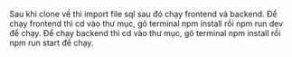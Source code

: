 Sau khi clone về thì import file sql sau đó chạy frontend và backend.
Để chạy frontend thì cd vào thư mục, gõ terminal npm install rồi npm run dev để chạy.
Để chạy backend thì cd vào thư mục, gõ terminal npm install rồi npm run start để chạy.
